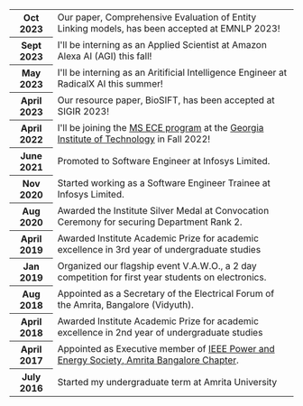 ---
---

<table>


  <tr>
    <th>Oct 2023</th>
    <td>Our paper, Comprehensive Evaluation of Entity Linking models, has been accepted at EMNLP 2023!</td>
  </tr>

  <tr>
    <th>Sept 2023</th>
    <td>I'll be interning as an Applied Scientist at Amazon Alexa AI (AGI) this fall!</td>
  </tr>
  <tr>
    <th>May 2023</th>
    <td>I'll be interning as an Aritificial Intelligence Engineer at RadicalX AI this summer!</td>
  </tr>

  <tr>
    <th>April 2023</th>
    <td>Our resource paper, BioSIFT, has been accepted at SIGIR 2023!</td>
  </tr>
  <tr>
    <th>April 2022</th>
    <td>I'll be joining the <a href="https://ece.gatech.edu/graduate/masters-degrees">MS ECE program</a> at the <a href="https://www.gatech.edu/">Georgia Institute of Technology</a> in Fall 2022!</td>
  </tr>
  <tr>
    <th>June 2021</th>
    <td>Promoted to Software Engineer at Infosys Limited.</td>
  </tr>
  <tr>
    <th>Nov 2020</th>
    <td>Started working as a Software Engineer Trainee at Infosys Limited.</td>
  </tr>
  <tr>
    <th>Aug 2020</th>
    <td>Awarded the Institute Silver Medal at Convocation Ceremony for securing Department Rank 2.</td>
  </tr>
  <tr>
    <th>April 2019</th>
    <td>Awarded Institute Academic Prize for academic excellence in 3rd year of undergraduate studies</td>
  </tr>
    <tr>
    <th>Jan 2019</th>
    <td>Organized our flagship event V.A.W.O., a 2 day competition for first year students on electronics.</td>
  </tr>
  <tr>
    <th>Aug 2018</th>
    <td>Appointed as a Secretary of the Electrical Forum of the Amrita, Bangalore (Vidyuth).</td>
  </tr>
  <tr>
    <th>April 2018</th>
    <td>Awarded Institute Academic Prize for academic excellence in 2nd year of undergraduate studies</td>
  </tr>
  <tr>
    <th>April 2017</th>
    <td>Appointed as Executive member of <a href="https://r10.ieee.org/bangalore-pes/amrita-se-pes-day/">IEEE Power and Energy Society, Amrita Bangalore Chapter</a>.</td>
  </tr>
  <tr>
    <th>July 2016</th>
    <td>Started my undergraduate term at Amrita University</td>
  </tr>
</table>